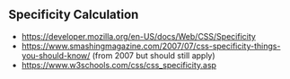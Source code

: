 ## Specificity Calculation

* https://developer.mozilla.org/en-US/docs/Web/CSS/Specificity
* https://www.smashingmagazine.com/2007/07/css-specificity-things-you-should-know/ (from 2007 but should still apply)
* https://www.w3schools.com/css/css_specificity.asp
